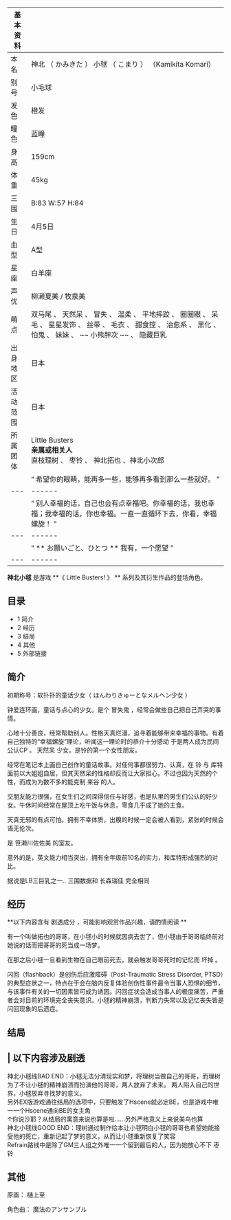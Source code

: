 |  **基本资料**  ||
|---|---|
|本名  |  神北  （  かみきた  ）  小毬  （  こまり  ）  （Kamikita Komari）   |
|别号  |  小毛球   |
|发色  |  橙发   |
|瞳色  |  蓝瞳   |
|身高  |  159cm   |
|体重  |  45kg   |
|三围  |  B:83 W:57 H:84   |
|生日  |  4月5日   |
|血型  |  A型   |
|星座  |  白羊座   |
|声优  |  柳濑夏美  /  牧泉美   |
|萌点  |  双马尾  、  天然呆  、  冒失  、  温柔  、  平地摔跤  、  圈圈眼  、  呆毛  、  星星发饰  、  丝带  、  毛衣  、  甜食控  、  治愈系  、  黑化  、  怕鬼  、  妹妹  、 ~~ 小熊胖次  ~~ 、  隐藏巨乳   |
|出身地区  |  日本   |
|活动范围  |  日本   |
|所属团体  |  Little Busters   <br>**亲属或相关人**  <br>直枝理树  、  枣铃  、  神北拓也  、神北小次郎  <br>  |
||  “    希望你的眼睛，能再多一些，能够再多看到那么一些就好。    ”|
|---|------|
||  “    别人幸福的话，自己也会有点幸福吧。你幸福的话，我也幸福；我幸福的话，你也幸福。一直一直循环下去，你看，幸福螺旋！    ”|
|---|------|
||  “    ** お願いごと、ひとつ  ** 我有，一个愿望    ”|
|---|------|
  
**神北小毬** 是游戏 **《 Little Busters!  》 ** 系列及其衍生作品的登场角色。

##  目录

  * 1  简介 
  * 2  经历 
  * 3  结局 
  * 4  其他 
  * 5  外部链接 

##  简介

初期称号：软扑扑的童话少女（  ほんわりきゅーとなメルヘン少女  ）

钟爱连环画，童话与点心的少女。是个  冒失鬼  ，经常会做些自己把自己弄哭的事情。

心地十分善良，经常帮助别人。性格天真烂漫，追寻着能够带来幸福的事物。有着自己独特的“幸福螺旋”理论，听闻这一理论时的恭介十分感动  于是两人成为民间公认CP
。  天然呆  少女。是铃的第一个女性朋友。

经常在笔记本上画自己创作的童话故事。对任何事都很努力、认真，在  铃  与  库特
面前以大姐姐自居，但其天然呆的性格却反而让大家担心。不过也因为天然的个性，而成为为数不多的能克制  来谷  的人。

交朋友能力很强，在女生们之间深得信任与好感，也是队里的男生们公认的好少女。午休时间经常在屋顶上吃午饭与休息，零食几乎成了她的主食。

天真无邪的有点可怕。拥有不幸体质，出糗的时候一定会被人看到，紧张的时候会语无伦次。

是  笹濑川佐佐美  的室友。

意外的是，英文能力相当突出，拥有全年级前10名的实力，和库特形成强烈的对比。

据说是LB三巨乳之一..  三围数据和  长森瑞佳  完全相同

##  经历

**以下内容含有 剧透成分  ，可能影响观赏作品兴趣，请酌情阅读 **

有一个叫做拓也的哥哥，在小毬小的时候就因病去世了，但小毬由于哥哥临终前对她说的话而把哥哥的死当成一场梦。

在那之后小毬一旦看到生物在自己眼前死去，就会触发哥哥死时的记忆而  坏掉  。

闪回（flashback）是创伤后应激障碍（Post-Traumatic Stress Disorder,
PTSD）的典型症状之一，特点在于会在脑内反复体验创伤性事件最令当事人恐惧的细节，与该事件有关的一切因素皆可成为诱因。闪回症状会造成当事人的极度痛苦，严重者会对目前的环境完全丧失意识。小毬的精神崩溃，判断力失常以及记忆丧失皆是闪回现象的后遗症。

##  结局

|  以下内容涉及剧透  
---  
神北小毬线BAD END：小毬无法分清现实和梦，将理树当做自己的哥哥，而理树为了不让小毬的精神崩溃而扮演他的哥哥，两人放弃了未来。
两人陷入自己的世界，小毬放弃寻找梦的意义。  </br>
另外EX版游戏通往结局的选项中，只要触发了Hscene就必定BE，也是游戏中唯一一个Hscene通向BE的女主角  </br>
↑你说沙耶？从结局的寓意来说也算是啦……另外严格意义上来说美鸟也算  </br> 神北小毬线GOOD
END：理树通过制作绘本让小毬明白小毬的哥哥也希望她能接受他的死亡，重新记起了梦的意义，从而让小毬重新恢复了笑容 </br>
Refrain路线中是除了GM三人组之外唯一一个留到最后的人，因为她放心不下  枣铃  </br>  
  
##  其他

原画：  樋上至

角色曲：  魔法のアンサンブル

  